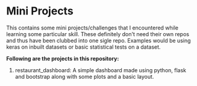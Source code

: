 # Mini Projects

This contains some mini projects/challenges that I encountered while learning 
some particular skill. These definitely don't need their own repos and thus
 have been clubbed into one sigle repo.
Examples would be using keras on inbuilt datasets or basic statistical tests
 on a dataset.

**Following are the projects in this repository:** 

1. restaurant_dashboard: A simple dashboard made using python, flask and 
bootstrap along with some plots and a basic layout.
 
